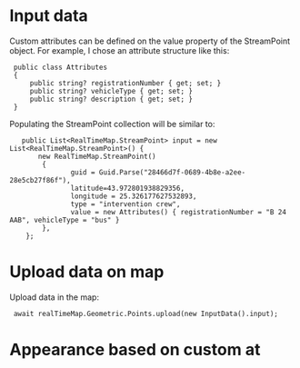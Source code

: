 # Input data

Custom attributes can be defined on the value property of the StreamPoint object. For example, I chose an attribute structure like this:

     public class Attributes
     {
         public string? registrationNumber { get; set; }
         public string? vehicleType { get; set; }
         public string? description { get; set; }
     }

Populating the StreamPoint collection will be similar to:

       public List<RealTimeMap.StreamPoint> input = new List<RealTimeMap.StreamPoint>() {
           new RealTimeMap.StreamPoint()
            {
                   guid = Guid.Parse("28466d7f-0689-4b8e-a2ee-28e5cb27f86f"),
                   latitude=43.972801938829356,
                   longitude = 25.326177627532893,
                   type = "intervention crew",
                   value = new Attributes() { registrationNumber = "B 24 AAB", vehicleType = "bus" }
            },
        };
# Upload data on map

Upload data in the map:

     await realTimeMap.Geometric.Points.upload(new InputData().input);

# Appearance based on custom at
